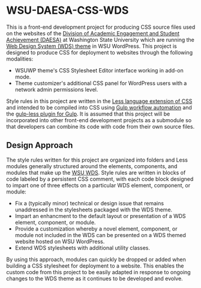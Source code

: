 # WSU-DAESA-CSS-WDS
This is a front-end development project for producing CSS source files used on the websites of the [Division of Academic Engagement and Student Achievement (DAESA)](https://daesa.wsu.edu/) at Washington State University which are running the [Web Design System (WDS) theme](https://github.com/wsuwebteam/wsuwp-theme-wds) in WSU WordPress. This project is designed to produce CSS for deployment to websites through the following modalities:

- WSUWP theme's CSS Stylesheet Editor interface working in add-on mode.
- Theme customizer's additional CSS panel for WordPress users with a network admin permissions level.

Style rules in this project are written in the [Less language extension of CSS](https://lesscss.org/#overview) and intended to be compiled into CSS using [Gulp workflow automation](https://gulpjs.com/) and the [gulp-less plugin for Gulp](https://github.com/gulp-community/gulp-less). It is assumed that this project will be incorporated into other front-end development projects as a submodule so that developers can combine its code with code from their own source files.

## Design Approach
The style rules written for this project are organized into folders and Less modules generally structured around the elements, components, and modules that make up the [WSU WDS](https://github.com/wsuwebteam/web-design-system). Style rules are written in blocks of code labeled by a persistent CSS comment, with each code block designed to impart one of three effects on a particular WDS element, component, or module:

- Fix a (typically minor) technical or design issue that remains unaddressed in the stylesheets packaged with the WDS theme.
- Impart an enhancment to the default layout or presentation of a WDS element, component, or module.
- Provide a customization whereby a novel element, component, or module not included in the WDS can be presented on a WDS themed website hosted on WSU WordPress.
- Extend WDS stylesheets with additional utility classes.

By using this approach, modules can quickly be dropped or added when building a CSS stylesheet for deployment to a website. This enables the custom code from this project to be easily adapted in response to ongoing changes to the WDS theme as it continues to be developed and evolve.
